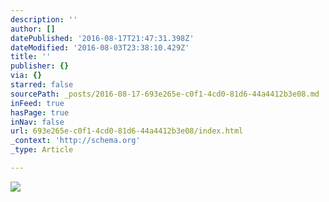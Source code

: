 ```yaml
---
description: ''
author: []
datePublished: '2016-08-17T21:47:31.398Z'
dateModified: '2016-08-03T23:38:10.429Z'
title: ''
publisher: {}
via: {}
starred: false
sourcePath: _posts/2016-08-17-693e265e-c0f1-4cd0-81d6-44a4412b3e08.md
inFeed: true
hasPage: true
inNav: false
url: 693e265e-c0f1-4cd0-81d6-44a4412b3e08/index.html
_context: 'http://schema.org'
_type: Article

---
```

![](https://the-grid-user-content.s3-us-west-2.amazonaws.com/11882799-e5d8-46e8-bc7e-cc50eb5bdae8.jpg)